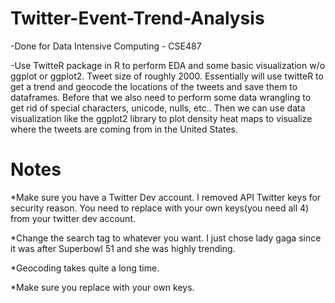 # Twitter-Event-Trend-Analysis

-Done for Data Intensive Computing - CSE487

-Use TwitteR package in R to perform EDA and some basic visualization w/o ggplot or ggplot2. Tweet size of roughly 2000. Essentially will use twitteR to get a trend and geocode the locations of the tweets and save them to dataframes. Before that we also need to perform some data wrangling to get rid of special characters, unicode, nulls, etc.. Then we can use data visualization like the ggplot2 library to plot density heat maps to visualize where the tweets are coming from in the United States.

# Notes

*Make sure you have a Twitter Dev account. I removed API Twitter keys for security reason. You need to replace with your own keys(you need all 4) from your twitter dev account.

*Change the search tag to whatever you want. I just chose lady gaga since it was after Superbowl 51 and she was highly trending.

*Geocoding takes quite a long time.

*Make sure you replace with your own keys.

